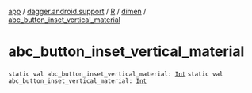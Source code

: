 [app](../../../index.md) / [dagger.android.support](../../index.md) / [R](../index.md) / [dimen](index.md) / [abc_button_inset_vertical_material](./abc_button_inset_vertical_material.md)

# abc_button_inset_vertical_material

`static val abc_button_inset_vertical_material: `[`Int`](https://kotlinlang.org/api/latest/jvm/stdlib/kotlin/-int/index.html)
`static val abc_button_inset_vertical_material: `[`Int`](https://kotlinlang.org/api/latest/jvm/stdlib/kotlin/-int/index.html)